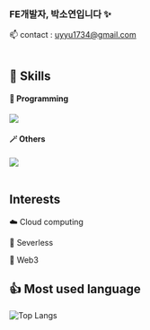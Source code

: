###  FE개발자, 박소연입니다 ✨

:mailbox: contact : uyyu1734@gmail.com
  <br/>
  <br/>
<h2>🌱 Skills</h2>
  <h4>👾 Programming</h4>
<div>
    <a href="https://skillicons.dev">
      <img src="https://skillicons.dev/icons?i=js,html,css,ts,react" />
    </a>
</div>  
<div>
      <h4>🪄 Others</h4>
  <a href="https://skillicons.dev">
    <img src="https://skillicons.dev/icons?i=figma,photoshop,aws,gcp" />
  </a>
</div>
  <br/>
 <h2>Interests</h2>
  <div>
    <p>☁️ Cloud computing</p>
    <p>🫥 Severless</p>
    <p>🚤 Web3</p>
  </div>

<h2>👍 Most used language</h2>

![Top Langs](https://github-readme-stats.vercel.app/api/top-langs/?username=soyalattee&layout=compact&theme=merko)

